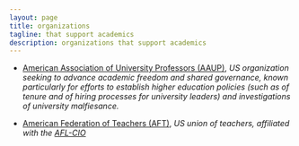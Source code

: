 ```yaml
---
layout: page
title: organizations
tagline: that support academics
description: organizations that support academics
---
```


- [American Association of University Professors (AAUP)](https://www.aaup.org/),
  _US organization seeking to advance academic freedom and shared
  governance, known particularly for efforts to establish higher
  education policies (such as of tenure and of hiring processes for
  university leaders) and investigations of university malfiesance._

- [American Federation of Teachers (AFT)](https://www.aft.org),
  _US union of teachers, affiliated with the
  [AFL-CIO](https://aflcio.org)_
